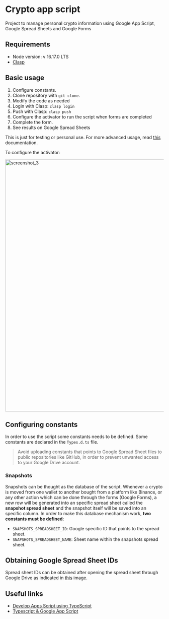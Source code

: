 # Crypto app script

Project to manage personal crypto information using Google App Script, Google Spread Sheets and Google Forms

## Requirements

- Node version: v 16.17.0 LTS
- [Clasp](https://developers.google.com/apps-script/guides/clasp)

## Basic usage

1. Configure constants.
2. Clone repository with `git clone`.
3. Modify the code as needed
4. Login with Clasp: `clasp login`
5. Push with Clasp: `clasp push`
6. Configure the activator to run the script when forms are completed
7. Complete the form.
8. See results on Google Spread Sheets

This is just for testing or personal use. For more advanced usage, read [this](https://github.com/brunopk/crypto-app-script/blob/main/doc/deployments.md) documentation.

To configure the activator:

<img width="800" alt="screenshot_3" src="https://user-images.githubusercontent.com/6526093/186764687-1fdcf48b-7691-4872-8a0a-4b557e8c95c9.png">


## Configuring constants

In order to use the script some constants needs to be defined. Some constants are declared in the `Types.d.ts` file.

> Avoid uploading constants that points to Google Spread Sheet files to public repositories like GitHub, in order to prevent unwanted access to your Google Drive account.

### Snapshots

Snapshots can be thought as the database of the script. Whenever a crypto is moved from one wallet to another bought from a platform like Binance, or any other action which can be done through the forms (Google Forms), a new row will be generated into an specific spread sheet called the **snapshot spread sheet** and the snapshot itself will be saved into an specific column. In order to make this database mechanism work, **two constants must be defined**:

- `SNAPSHOTS_SPREADSHEET_ID`: Google specific ID that points to the spread sheet.
- `SNAPSHOTS_SPREADSHEET_NAME`: Sheet name within the snapshots spread sheet.

## Obtaining Google Spread Sheet IDs

Spread sheet IDs can be obtained after opening the spread sheet through Google Drive as indicated in [this]() image.

## Useful links

- [Develop Apps Script using TypeScript](https://developers.google.com/apps-script/guides/typescript)
- [Typescript & Google App Script](https://medium.com/analytics-vidhya/typescript-in-google-app-script-f0f10c7225de)
